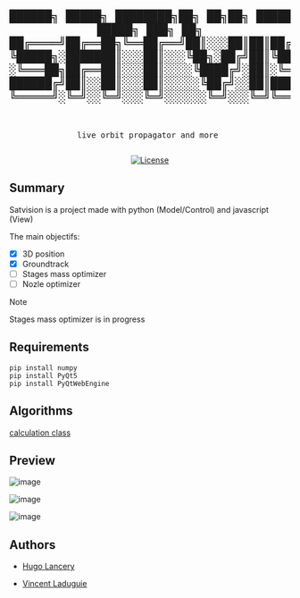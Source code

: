 <div align="center">
<pre>

 ██████╗ █████╗  ████████╗██╗   ██╗██╗ ██████╗██╗ █████╗ ███╗  ██╗
██╔════╝██╔══██╗╚══██╔══╝██║░░░██║██║██╔════╝██║██╔══██╗████╗░██║
╚█████╗░███████║░░░██║░░░╚██╗░██╔╝██║╚█████╗░██║██║░░██║██╔██╗██║
░╚═══██╗██╔══██║░░░██║░░░░╚████╔╝░██║░╚═══██╗██║██║░░██║██║╚████║
██████╔╝██║░░██║░░░██║░░░░░╚██╔╝░░██║██████╔╝██║╚█████╔╝██║░╚███║
╚═════╝░╚═╝░░╚═╝░░░╚═╝░░░░░░╚═╝░░░╚═╝╚═════╝░╚═╝░╚════╝░╚═╝░░╚══╝
---------------------------------------------------
live orbit propagator and more
</pre>

[![License](https://img.shields.io/badge/License-Apache_2.0-blue.svg)](https://opensource.org/licenses/Apache-2.0)

</div>

## Summary
Satvision is a project made with python (Model/Control) and javascript (View)

The main objectifs:
- [x] 3D position
- [x] Groundtrack
- [ ] Stages mass optimizer
- [ ] Nozle optimizer

> [!NOTE]
> Stages mass optimizer is in progress

## Requirements
```
pip install numpy
pip install PyQt5
pip install PyQtWebEngine
```

## Algorithms
[calculation class](mover.js)

## Preview
![image](https://github.com/LanceryH/satvision/assets/108919405/3aa9cdef-7ff2-453a-9625-1a2bd77b616a)

![image](https://github.com/LanceryH/satvision/assets/108919405/3436936a-3630-43a7-8328-d59f7238d1f8)

![image](https://github.com/LanceryH/satvision/assets/108919405/f750827a-22b7-47a3-b570-b59cb7637c48)

## Authors

- [Hugo Lancery](https://github.com/LanceryH)

- [Vincent Laduguie](https://github.com/VincentLdg)
